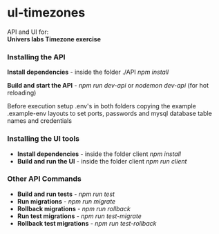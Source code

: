 # ul-timezones

API and UI for:\
**Univers labs Timezone exercise** 

### Installing the API
**Install dependencies** - inside the folder ./API *npm install*

**Build and start the API** - *npm run dev-api* or *nodemon dev-api* (for hot reloading)

Before execution setup .env's in both folders copying the example .example-env layouts to set ports, passwords and mysql database table names and credentials

### Installing the UI tools

- **Install dependencies** - inside the folder client *npm install*
- **Build and run the UI** - inside the folder client *npm run client*

### Other API Commands

- **Build and run tests** - *npm run test*
- **Run migrations** - *npm run migrate*
- **Rollback migrations** - *npm run rollback*
- **Run test migrations** - *npm run test-migrate*
- **Rollback test migrations** - *npm run test-rollback*


